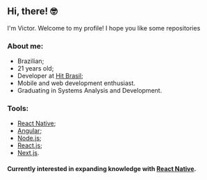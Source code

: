 ## Hi, there! :nerd_face:
I'm Victor. Welcome to my profile!
I hope you like some repositories

### About me:
- Brazilian;
- 21 years old;
- Developer at [Hit Brasil](https://hit-game.com/);
- Mobile and web development enthusiast.
- Graduating in Systems Analysis and Development.

### Tools:
- [React Native](https://reactnative.dev/);
- [Angular](https://angular.io/);
- [Node.js](https://nodejs.org/en/);
- [React.js](https://reactjs.org/);
- [Next.js](https://nextjs.org/).

#### Currently interested in expanding knowledge with [React Native](https://reactnative.dev/).
